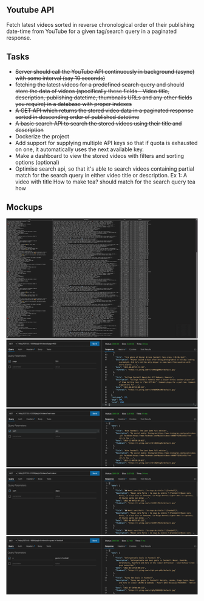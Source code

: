 ## Youtube API
Fetch latest videos sorted in reverse chronological order of their publishing date-time from YouTube for a given tag/search query in a paginated response.

## Tasks
- ~~Server should call the YouTube API continuously in background (async) with some interval (say 10 seconds)~~
- ~~fetching the latest videos for a predefined search query and should store the data of videos (specifically these fields - Video title, description, publishing datetime, thumbnails URLs and any other fields you require) in a database with proper indexes~~
- ~~A GET API which returns the stored video data in a paginated response sorted in descending order of published datetime~~
- ~~A basic search API to search the stored videos using their title and description~~
- Dockerize the project
- Add support for supplying multiple API keys so that if quota is exhausted on one, it automatically uses the next available key.
- Make a dashboard to view the stored videos with filters and sorting options (optional)
- Optimise search api, so that it's able to search videos containing partial match for the search query in either video title or description. Ex 1: A video with title How to make tea? should match for the search query tea how

## Mockups

![Database](mockups/db.png)
![pagination](mockups/pagination.png)
![sorting-asc](mockups/sorting-asc.png)
![sorting-asc](mockups/sorting-desc.png)
![search](mockups/search.png)

